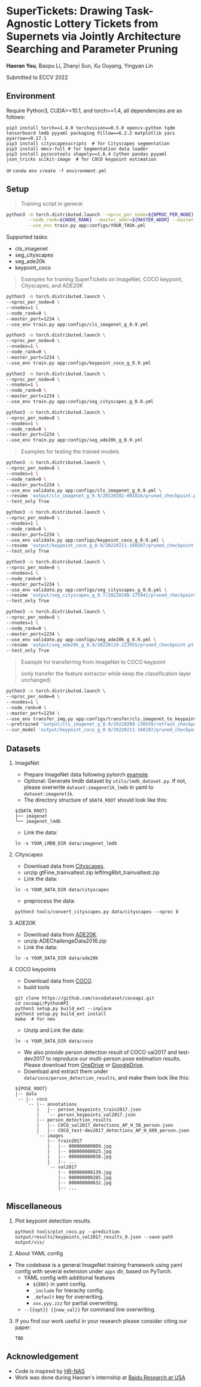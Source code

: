 # SuperTickets: Drawing Task-Agnostic Lottery Tickets from Supernets via Jointly Architecture Searching and Parameter Pruning

**Haoran You**, Baopu Li, Zhanyi Sun, Xu Ouyang, Yingyan Lin

Submitted to ECCV 2022

## Environment

Require Python3, CUDA>=10.1, and torch>=1.4, all dependencies are as follows:

```shell script
pip3 install torch==1.4.0 torchvision==0.5.0 opencv-python tqdm tensorboard lmdb pyyaml packaging Pillow==6.2.2 matplotlib yacs pyarrow==0.17.1
pip3 install cityscapesscripts  # for Cityscapes segmentation
pip3 install mmcv-full # for Segmentation data loader
pip3 install pycocotools shapely==1.6.4 Cython pandas pyyaml json_tricks scikit-image  # for COCO keypoint estimation
```
or ```conda env create -f environment.yml```

## Setup

> Training script in general

```bash
python3 -m torch.distributed.launch --nproc_per_node=${NPROC_PER_NODE} --nnodes=${N_NODES} \
        --node_rank=${NODE_RANK} --master_addr=${MASTER_ADDR} --master_port=${MASTER_PORT} \
        --use_env train.py app:configs/YOUR_TASK.yml
```

Supported tasks:
- cls_imagenet
- seg_cityscapes
- seg_ade20k
- keypoint_coco

> Examples for training SuperTickets on ImageNet, COCO keypoint, Cityscapes, and ADE20K

```bash
python3 -m torch.distributed.launch \
--nproc_per_node=8 \
--nnodes=1 \
--node_rank=0 \
--master_port=1234 \
--use_env train.py app:configs/cls_imagenet_g_0.9.yml
```
```bash
python3 -m torch.distributed.launch \
--nproc_per_node=8 \
--nnodes=1 \
--node_rank=0 \
--master_port=1234 \
--use_env train.py app:configs/keypoint_coco_g_0.9.yml
```
```bash
python3 -m torch.distributed.launch \
--nproc_per_node=8 \
--nnodes=1 \
--node_rank=0 \
--master_port=1234 \
--use_env train.py app:configs/seg_cityscapes_g_0.8.yml
```
```bash
python3 -m torch.distributed.launch \
--nproc_per_node=8 \
--nnodes=1 \
--node_rank=0 \
--master_port=1234 \
--use_env train.py app:configs/seg_ade20k_g_0.9.yml
```

> Examples for testing the trained models

```bash
python3 -m torch.distributed.launch \
--nproc_per_node=8 \
--nnodes=1 \
--node_rank=0 \
--master_port=1234 \
--use_env validate.py app:configs/cls_imagenet_g_0.9.yml \
--resume 'output/cls_imagenet_g_0.9/20220202-001816/pruned_checkpoint.pt' \
--test_only True
```
```bash
python3 -m torch.distributed.launch \
--nproc_per_node=8 \
--nnodes=1 \
--node_rank=0 \
--master_port=1234 \
--use_env validate.py app:configs/keypoint_coco_g_0.9.yml \
--resume 'output/keypoint_coco_g_0.9/20220211-160107/pruned_checkpoint.pt' \
--test_only True
```
```bash
python3 -m torch.distributed.launch \
--nproc_per_node=8 \
--nnodes=1 \
--node_rank=0 \
--master_port=1234 \
--use_env validate.py app:configs/seg_cityscapes_g_0.8.yml \
--resume 'output/seg_cityscapes_g_0.7/20220108-175942/pruned_checkpoint.pt' \
--test_only True
```
```bash
python3 -m torch.distributed.launch \
--nproc_per_node=8 \
--nnodes=1 \
--node_rank=0 \
--master_port=1234 \
--use_env validate.py app:configs/seg_ade20k_g_0.9.yml \
--resume 'output/seg_ade20k_g_0.9/20220119-223955/pruned_checkpoint.pt' \
--test_only True
```

> Example for transferring from ImageNet to COCO keypoint
>
> (only transfer the feature extractor while keep the classification layer unchanged)

```bash
python3 -m torch.distributed.launch \
--nproc_per_node=8 \
--nnodes=1 \
--node_rank=0 \
--master_port=1234 \
--use_env transfer_img.py app:configs/transfer/cls_imagenet_to_keypoint_coco_g_0.9.yml \
--pretrained "output/cls_imagenet_g_0.9/20220209-130559/retrain_checkpoint.pt" \
--cur_model 'output/keypoint_coco_g_0.9/20220211-160107/pruned_checkpoint.pt'
```

## Datasets

1. ImageNet
    - Prepare ImageNet data following pytorch [example](https://github.com/pytorch/examples/tree/master/imagenet).
    - Optional: Generate lmdb dataset by `utils/lmdb_dataset.py`. If not, please overwrite `dataset:imagenet1k_lmdb` in yaml to `dataset:imagenet1k`.
    - The directory structure of `$DATA_ROOT` should look like this:
    ```
    ${DATA_ROOT}
    ├── imagenet
    └── imagenet_lmdb
    ```
    - Link the data:
    ```shell script
    ln -s YOUR_LMDB_DIR data/imagenet_lmdb
    ```

2. Cityscapes
    - Download data from [Cityscapes](https://www.cityscapes-dataset.com/).
    - unzip gtFine_trainvaltest.zip leftImg8bit_trainvaltest.zip
    - Link the data:
    ```shell script
    ln -s YOUR_DATA_DIR data/cityscapes
    ```
    - preprocess the data:
    ```shell script
    python3 tools/convert_cityscapes.py data/cityscapes --nproc 8
    ```

3. ADE20K
    - Download data from [ADE20K](https://groups.csail.mit.edu/vision/datasets/ADE20K/).
    - unzip ADEChallengeData2016.zip
    - Link the data:
    ```shell script
    ln -s YOUR_DATA_DIR data/ade20k
    ```

4. COCO keypoints
    - Download data from [COCO](https://cocodataset.org/#download).
    - build tools
    ```shell script
    git clone https://github.com/cocodataset/cocoapi.git
    cd cocoapi/PythonAPI
    python3 setup.py build_ext --inplace
    python3 setup.py build_ext install
    make  # for nms
    ```
    - Unzip and Link the data:
    ```shell script
    ln -s YOUR_DATA_DIR data/coco
    ```
    - We also provide person detection result of COCO val2017 and test-dev2017 to reproduce our multi-person pose estimation results. Please download from [OneDrive](https://1drv.ms/f/s!AhIXJn_J-blWzzDXoz5BeFl8sWM-) or [GoogleDrive](https://drive.google.com/drive/folders/1fRUDNUDxe9fjqcRZ2bnF_TKMlO0nB_dk?usp=sharing).
    - Download and extract them under ```data/coco/person_detection_results```, and make them look like this:
    ```
    ${POSE_ROOT}
    |-- data
    `-- |-- coco
        `-- |-- annotations
            |   |-- person_keypoints_train2017.json
            |   `-- person_keypoints_val2017.json
            |-- person_detection_results
            |   |-- COCO_val2017_detections_AP_H_56_person.json
            |   |-- COCO_test-dev2017_detections_AP_H_609_person.json
            `-- images
                |-- train2017
                |   |-- 000000000009.jpg
                |   |-- 000000000025.jpg
                |   |-- 000000000030.jpg
                |   |-- ...
                `-- val2017
                    |-- 000000000139.jpg
                    |-- 000000000285.jpg
                    |-- 000000000632.jpg
                    |-- ...
    ```

## Miscellaneous
1. Plot keypoint detection results.
    ```shell script
    python3 tools/plot_coco.py --prediction output/results/keypoints_val2017_results_0.json --save-path output/vis/
    ```

2. About YAML config
- The codebase is a general ImageNet training framework using yaml config with several extension under `apps` dir, based on PyTorch.
    - YAML config with additional features
        - `${ENV}` in yaml config.
        - `_include` for hierachy config.
        - `_default` key for overwriting.
        - `xxx.yyy.zzz` for partial overwriting.
    - `--{{opt}} {{new_val}}` for command line overwriting.

3. If you find our work useful in your research please consider citing our paper:
    ```
    TBD
    ```

## Acknowledgement

* Code is inspired by [HR-NAS](https://github.com/dingmyu/HR-NAS)
* Work was done during Haoran's internship at [Baidu Research at USA](http://research.baidu.com/)
